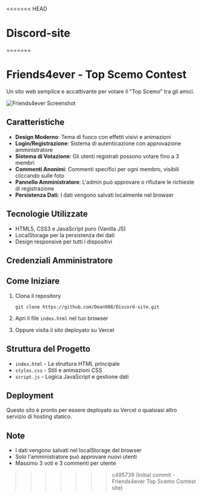 <<<<<<< HEAD
# Discord-site
=======
# Friends4ever - Top Scemo Contest

Un sito web semplice e accattivante per votare il "Top Scemo" tra gli amici.

![Friends4ever Screenshot](https://i.imgur.com/SCgYEzt.png)

## Caratteristiche

- **Design Moderno**: Tema di fuoco con effetti visivi e animazioni
- **Login/Registrazione**: Sistema di autenticazione con approvazione amministratore
- **Sistema di Votazione**: Gli utenti registrati possono votare fino a 3 membri
- **Commenti Anonimi**: Commenti specifici per ogni membro, visibili cliccando sulle foto
- **Pannello Amministratore**: L'admin può approvare o rifiutare le richieste di registrazione
- **Persistenza Dati**: I dati vengono salvati localmente nel browser

## Tecnologie Utilizzate

- HTML5, CSS3 e JavaScript puro (Vanilla JS)
- LocalStorage per la persistenza dei dati
- Design responsive per tutti i dispositivi

## Credenziali Amministratore


## Come Iniziare

1. Clona il repository
   ```
   git clone https://github.com/Dean988/Discord-site.git
   ```

2. Apri il file `index.html` nel tuo browser

3. Oppure visita il sito deployato su Vercel

## Struttura del Progetto

- `index.html` - La struttura HTML principale
- `styles.css` - Stili e animazioni CSS
- `script.js` - Logica JavaScript e gestione dati

## Deployment

Questo sito è pronto per essere deployato su Vercel o qualsiasi altro servizio di hosting statico.

## Note

- I dati vengono salvati nel localStorage del browser
- Solo l'amministratore può approvare nuovi utenti
- Massimo 3 voti e 3 commenti per utente 
>>>>>>> c495739 (Initial commit - Friends4ever Top Scemo Contest site)
